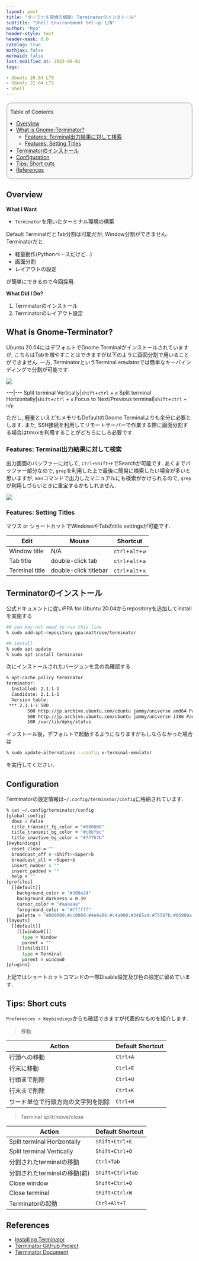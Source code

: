 ```yaml
---
layout: post
title: "ターミナル環境の構築: Terminatorのインストール"
subtitle: "Shell Environement Set-up 1/N"
author: "Ryo"
header-style: text
header-mask: 0.0
catelog: true
mathjax: false
mermaid: false
last_modified_at: 2023-08-01
tags:

- Ubuntu 20.04 LTS
- Ubuntu 22.04 LTS
- Shell
---
```


<div style='border-radius: 1em; border-style:solid; border-color:#D3D3D3; background-color:#F8F8F8'>

<p class="h4">&nbsp;&nbsp;Table of Contents</p>

<!-- START doctoc generated TOC please keep comment here to allow auto update -->
<!-- DON'T EDIT THIS SECTION, INSTEAD RE-RUN doctoc TO UPDATE -->

- [Overview](#overview)
- [What is Gnome-Terminator?](#what-is-gnome-terminator)
  - [Features: Terminal出力結果に対して検索](#features-terminal%E5%87%BA%E5%8A%9B%E7%B5%90%E6%9E%9C%E3%81%AB%E5%AF%BE%E3%81%97%E3%81%A6%E6%A4%9C%E7%B4%A2)
  - [Features: Setting Titles](#features-setting-titles)
- [Terminatorのインストール](#terminator%E3%81%AE%E3%82%A4%E3%83%B3%E3%82%B9%E3%83%88%E3%83%BC%E3%83%AB)
- [Configuration](#configuration)
- [Tips: Short cuts](#tips-short-cuts)
- [References](#references)

<!-- END doctoc generated TOC please keep comment here to allow auto update -->


</div>

## Overview

**What I Want**

- `Terminator`を用いたターミナル環境の構築

Default TerminalだとTab分割は可能だが, Window分割ができません. 
Terminatorだと

- 軽量動作(Pythonベースだけど...)
- 画面分割
- レイアウトの設定

が簡単にできるので今回採用.

**What Did I Do?**

1. Terminatorのインストール
2. Terminatorのレイアウト設定

## What is Gnome-Terminator?

Ubuntu 20.04にはデフォルトでGnome Terminalがインストールされていますが, こちらはTabを増やすことはできますが以下のように画面分割で用いることができません. 一方, TerminatorというTerminal emulatorでは簡単なキーバインディングで分割が可能です.

<img src="https://github.com/ryonakimageserver/omorikaizuka/blob/master/linux/terminal/20201224_terminal_terminator.png?raw=true">

---|---
Split terminal Vertically|`shift`+`ctrl` + `e`
Split terminal Horizontally|`shift`+`ctrl` + `o`
Focus to Next/Previous terminal|`shift`+`ctrl` + `n`/`p`

ただし, 軽量といえどもメモリもDefaultのGnome Terminalよりも余分に必要とします.
また, SSH接続を利用してリモートサーバーで作業する際に画面分割する場合はtmuxを利用することがどちらにしろ必要です.

### Features: Terminal出力結果に対して検索

出力画面のバッファーに対して, `Ctrl+Shift+F`でSearchが可能です. あくまでバッファー部分なので, 
`grep`を利用した上で最後に簡易に検索したい場合が多いと思いますが, `man`コマンドで出力したマニュアルにも検索がかけられるので, `grep`が利用しづらいときに重宝するかもしれません.

<img src="https://github.com/ryonakimageserver/omorikaizuka/blob/master/blog/Ubuntu/terminator-search.png?raw=true">

### Features: Setting Titles

マウス or ショートカットでWindowsやTabのtitle settingsが可能です.

|Edit 	|Mouse  |Shortcut|
|---|---|---|
|Window title| N/A 	|`ctrl`+`alt`+`w`|
|Tab title 	|double-click tab 	|`ctrl`+`alt`+`a`|
|Terminal title| 	double-click titlebar 	|`ctrl`+`alt`+`x`|


## Terminatorのインストール

公式ドキュメントに従いPPA for Ubuntu 20.04からrepositoryを追加してinstallを実施する

```zsh
## you may not need to run this line
% sudo add-apt-repository ppa:mattrose/terminator

## install
% sudo apt update
% sudo apt install terminator
```

次にインストールされたバージョンを念の為確認する

```zsh
% apt-cache policy terminator
terminator:
  Installed: 2.1.1-1
  Candidate: 2.1.1-1
  Version table:
 *** 2.1.1-1 500
        500 http://jp.archive.ubuntu.com/ubuntu jammy/universe amd64 Packages
        500 http://jp.archive.ubuntu.com/ubuntu jammy/universe i386 Packages
        100 /var/lib/dpkg/status
```

インストール後，デフォルトで起動するようになりますがもしならなかった場合は

```zsh
% sudo update-alternatives --config x-terminal-emulator
```

を実行してください．

## Configuration

Terminatorの設定情報は`~/.config/terminator/config`に格納されています.

```zsh
% cat ~/.config/terminator/config
[global_config]
  dbus = False
  title_transmit_fg_color = "#000000"
  title_transmit_bg_color = "#c0bfbc"
  title_inactive_bg_color = "#77767b"
[keybindings]
  reset_clear = ""
  broadcast_off = <Shift><Super>b
  broadcast_all = <Super>b
  insert_number = ""
  insert_padded = ""
  help = ""
[profiles]
  [[default]]
    background_color = "#300a24"
    background_darkness = 0.39
    cursor_color = "#aaaaaa"
    foreground_color = "#ffffff"
    palette = "#000000:#cc0000:#4e9a06:#c4a000:#3465a4:#75507b:#06989a:#d3d7cf:#555753:#ef2929:#8ae234:#fce94f:#729fcf:#ad7fa8:#34e2e2:#eeeeec"
[layouts]
  [[default]]
    [[[window0]]]
      type = Window
      parent = ""
    [[[child1]]]
      type = Terminal
      parent = window0
[plugins]

```

上記ではショートカットコマンドの一部Disable設定及び色の設定に留めています.

## Tips: Short cuts

`Preferences > Keybindings`からも確認できますが代表的なものを紹介します.

> 移動

|Action| Default Shortcut|
|---|---|
|行頭への移動|`Ctrl+A`|
|行末に移動|`Ctrl+E`|
|行頭まで削除|`Ctrl+U`|
|行末まで削除|`Ctrl+K`|
|ワード単位で行頭方向の文字列を削除|`Ctrl+W`|

> Terminal split/move/close

|Action| Default Shortcut|
|---|---|
|Split terminal Horizontally|`Shift+Ctrl+E`|
|Split terminal Vertically|`Shift+Ctrl+O`|
|分割されたterminalの移動|`Ctrl+Tab`|
|分割されたterminalの移動(前)|`Shift+Ctrl+Tab`|
|Close window|`Shift+Ctrl+Q`|
|Close terminal|`Shift+Ctrl+W`|
|Terminatorの起動|`Ctrl+Alt+T`|

References
----

- [Installing Terminator](https://github.com/gnome-terminator/terminator/blob/master/INSTALL.md)
- [Terminator GitHub Project](https://github.com/gnome-terminator/terminator)
- [Terminator Document](https://terminator-gtk3.readthedocs.io/en/latest/)
